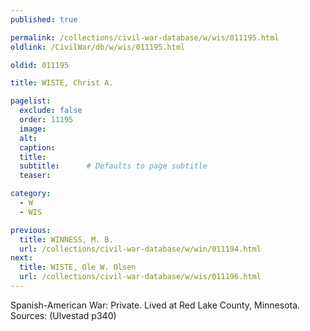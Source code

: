 ```yaml
---
published: true

permalink: /collections/civil-war-database/w/wis/011195.html
oldlink: /CivilWar/db/w/wis/011195.html

oldid: 011195

title: WISTE, Christ A.

pagelist:
  exclude: false
  order: 11195
  image: 
  alt:
  caption:
  title:
  subtitle:      # Defaults to page subtitle
  teaser:

category: 
  - W 
  - WIS

previous:
  title: WINNESS, M. B.
  url: /collections/civil-war-database/w/win/011194.html  
next:
  title: WISTE, Ole W. Olsen
  url: /collections/civil-war-database/w/wis/011196.html   
---
```

Spanish-American War: Private. Lived at Red Lake County, Minnesota. Sources: (Ulvestad p340)